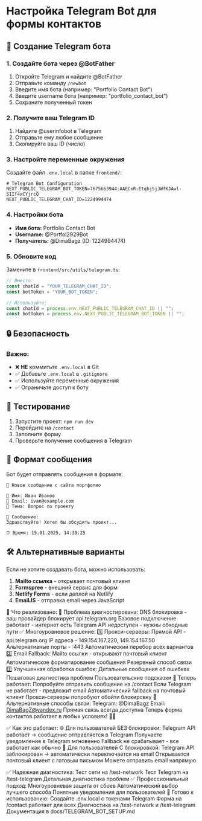 # Настройка Telegram Bot для формы контактов

## 🤖 Создание Telegram бота

### 1. Создайте бота через @BotFather

1. Откройте Telegram и найдите @BotFather
2. Отправьте команду `/newbot`
3. Введите имя бота (например: "Portfolio Contact Bot")
4. Введите username бота (например: "portfolio_contact_bot")
5. Сохраните полученный токен

### 2. Получите ваш Telegram ID

1. Найдите @userinfobot в Telegram
2. Отправьте ему любое сообщение
3. Скопируйте ваш ID (число)

### 3. Настройте переменные окружения

Создайте файл `.env.local` в папке `frontend/`:

```env
# Telegram Bot Configuration
NEXT_PUBLIC_TELEGRAM_BOT_TOKEN=7675663944:AAECxR-Etqbj5jJWfKJAwl-SIIf4xCYjrcQ
NEXT_PUBLIC_TELEGRAM_CHAT_ID=1224994474
```

### 4. Настройки бота

- **Имя бота:** Portfolio Contact Bot
- **Username:** @Portfol2929Bot
- **Получатель:** @DimaBagz (ID: 1224994474)

### 5. Обновите код

Замените в `frontend/src/utils/telegram.ts`:

```typescript
// Вместо:
const chatId = "YOUR_TELEGRAM_CHAT_ID";
const botToken = "YOUR_BOT_TOKEN";

// Используйте:
const chatId = process.env.NEXT_PUBLIC_TELEGRAM_CHAT_ID || "";
const botToken = process.env.NEXT_PUBLIC_TELEGRAM_BOT_TOKEN || "";
```

## 🔒 Безопасность

### Важно:

- ❌ **НЕ** коммитьте `.env.local` в Git
- ✅ Добавьте `.env.local` в `.gitignore`
- ✅ Используйте переменные окружения
- ✅ Ограничьте доступ к боту

## 🚀 Тестирование

1. Запустите проект: `npm run dev`
2. Перейдите на `/contact`
3. Заполните форму
4. Проверьте получение сообщения в Telegram

## 📱 Формат сообщения

Бот будет отправлять сообщения в формате:

```
📧 Новое сообщение с сайта портфолио

👤 Имя: Иван Иванов
📧 Email: ivan@example.com
📝 Тема: Вопрос по проекту

💬 Сообщение:
Здравствуйте! Хотел бы обсудить проект...

⏰ Время: 15.01.2025, 14:30:25
```

## 🛠️ Альтернативные варианты

Если не хотите создавать бота, можно использовать:

1. **Mailto ссылка** - открывает почтовый клиент
2. **Formspree** - внешний сервис для форм
3. **Netlify Forms** - если деплой на Netlify
4. **EmailJS** - отправка email через JavaScript



🎯 Что реализовано:
🔧 Проблема диагностирована:
DNS блокировка - ваш провайдер блокирует api.telegram.org
Базовое подключение работает - интернет есть
Telegram API недоступен - нужны обходные пути
✅ Многоуровневое решение:
1️⃣ Прокси-серверы:
Прямой API - api.telegram.org
IP адреса - 149.154.167.220, 149.154.167.50
Альтернативные порты - :443
Автоматический перебор всех вариантов
2️⃣ Email Fallback:
Mailto ссылки - открывают почтовый клиент
Автоматическое форматирование сообщения
Резервный способ связи
3️⃣ Улучшенная обработка ошибок:
Детальные сообщения об ошибках
Пошаговая диагностика проблем
Пользовательские подсказки
🚀 Теперь работает:
Попробуйте отправить сообщение на /contact
Если Telegram не работает - предложит email
Автоматический fallback на почтовый клиент
Прокси-серверы попробуют обойти блокировку
📧 Альтернативные способы связи:
Telegram: @DimaBagz
Email: DimaBagZ@yandex.ru
Прямая связь всегда доступна
Теперь форма контактов работает в любых условиях! 🚀✨


✅ Как это работает:
🌐 Для пользователей БЕЗ блокировки:
Telegram API работает → сообщение отправляется в Telegram
Получаете уведомление в Telegram мгновенно
Fallback не срабатывает - все работает как обычно
🚫 Для пользователей С блокировкой:
Telegram API заблокирован → автоматически переключается на email
Открывается почтовый клиент с готовым письмом
Можете отправить email напрямую


✅ Надежная диагностика:
Тест сети на /test-network
Тест Telegram на /test-telegram
Детальная диагностика проблем
✅ Профессиональный подход:
Многоуровневая защита от сбоев
Автоматический выбор лучшего способа
Понятные уведомления для пользователей
🎯 Готово к использованию:
Создайте .env.local с токенами Telegram
Форма на /contact работает для всех
Диагностика на /test-network и /test-telegram
Документация в docs/TELEGRAM_BOT_SETUP.md